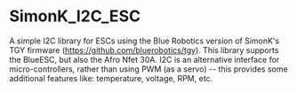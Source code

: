# SimonK_I2C_ESC
A simple I2C library for ESCs using the Blue Robotics version of SimonK's TGY firmware (https://github.com/bluerobotics/tgy). This library supports the BlueESC, but also the Afro Nfet 30A. I2C is an alternative interface for micro-controllers, rather than using PWM (as a servo) -- this provides some additional features like: temperature, voltage, RPM, etc.
